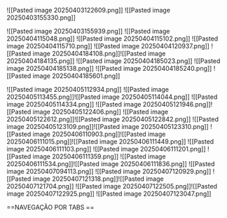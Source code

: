 ![[Pasted image 20250403122609.png]]
![[Pasted image 20250403155330.png]]

![[Pasted image 20250403155939.png]]
![[Pasted image 20250404115048.png]]
![[Pasted image 20250404115102.png]]
![[Pasted image 20250404115710.png]]
![[Pasted image 20250404120937.png]]
![[Pasted image 20250404184108.png]]![[Pasted image 20250404184135.png]]
![[Pasted image 20250404185023.png]]
![[Pasted image 20250404185138.png]]
![[Pasted image 20250404185240.png]]
![[Pasted image 20250404185601.png]]

![[Pasted image 20250405112934.png]]
![[Pasted image 20250405113455.png]]![[Pasted image 20250405114044.png]]
![[Pasted image 20250405114334.png]]
![[Pasted image 20250405121946.png]]![[Pasted image 20250405122406.png]]
![[Pasted image 20250405122612.png]]![[Pasted image 20250405122842.png]]
![[Pasted image 20250405123109.png]]![[Pasted image 20250405123310.png]]
![[Pasted image 20250406110903.png]]![[Pasted image 20250406111015.png]]![[Pasted image 20250406111449.png]]
![[Pasted image 20250406111103.png]]
![[Pasted image 20250406111201.png]]
![[Pasted image 20250406111359.png]]
![[Pasted image 20250406111534.png]]![[Pasted image 20250406111836.png]]
![[Pasted image 20250407094113.png]]
![[Pasted image 20250407120929.png]]
![[Pasted image 20250407121318.png]]![[Pasted image 20250407121704.png]]
![[Pasted image 20250407122505.png]]![[Pasted image 20250407122925.png]]
![[Pasted image 20250407123047.png]]


==NAVEGAÇÃO POR TABS ==
